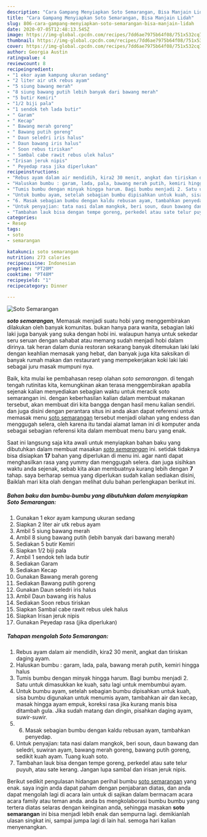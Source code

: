 ```yaml
---
description: "Cara Gampang Menyiapkan Soto Semarangan, Bisa Manjain Lidah"
title: "Cara Gampang Menyiapkan Soto Semarangan, Bisa Manjain Lidah"
slug: 806-cara-gampang-menyiapkan-soto-semarangan-bisa-manjain-lidah
date: 2020-07-05T12:48:13.545Z
image: https://img-global.cpcdn.com/recipes/7dd6ae7975b64f08/751x532cq70/soto-semarangan-foto-resep-utama.jpg
thumbnail: https://img-global.cpcdn.com/recipes/7dd6ae7975b64f08/751x532cq70/soto-semarangan-foto-resep-utama.jpg
cover: https://img-global.cpcdn.com/recipes/7dd6ae7975b64f08/751x532cq70/soto-semarangan-foto-resep-utama.jpg
author: Georgia Austin
ratingvalue: 4
reviewcount: 8
recipeingredient:
- "1 ekor ayam kampung ukuran sedang"
- "2 liter air utk rebus ayam"
- "5 siung bawang merah"
- "8 siung bawang putih lebih banyak dari bawang merah"
- "5 butir Kemiri"
- "1/2 biji pala"
- "1 sendok teh lada butir"
- " Garam"
- " Kecap"
- " Bawang merah goreng"
- " Bawang putih goreng"
- " Daun seledri iris halus"
- " Daun bawang iris halus"
- " Soon rebus tiriskan"
- " Sambal cabe rawit rebus ulek halus"
- "Irisan jeruk nipis"
- " Peyedap rasa jika diperlukan"
recipeinstructions:
- "Rebus ayam dalam air mendidih, kira2 30 menit, angkat dan tiriskan daging ayam."
- "Haluskan bumbu : garam, lada, pala, bawang merah putih, kemiri hingga halus"
- "Tumis bumbu dengan minyak hingga harum. Bagi bumbu menjadi 2. Satu untuk dimasukkan ke kuah, satu lagi untuk membumbui ayam."
- "Untuk bumbu ayam, setelah sebagian bumbu dipisahkan untuk kuah, sisa bumbu digunakan untuk menumis ayam, tambahkan air dan kecap, masak hingga ayam empuk, koreksi rasa jika kurang manis bisa ditambah gula. Jika sudah matang dan dingin, pisahkan daging ayam, suwir-suwir."
- "6. Masak sebagian bumbu dengan kaldu rebusan ayam, tambahkan penyedap."
- "Untuk penyajian: tata nasi dalam mangkok, beri soun, daun bawang dan seledri, suwiran ayam, bawang merah goreng, bawang putih goreng, sedikit kuah ayam. Tuang kuah soto."
- "Tambahan lauk bisa dengan tempe goreng, perkedel atau sate telur puyuh, atau sate kerang. Jangan lupa sambal dan irisan jeruk nipis."
categories:
- Resep
tags:
- soto
- semarangan

katakunci: soto semarangan 
nutrition: 273 calories
recipecuisine: Indonesian
preptime: "PT20M"
cooktime: "PT48M"
recipeyield: "1"
recipecategory: Dinner

---
```



![Soto Semarangan](https://img-global.cpcdn.com/recipes/7dd6ae7975b64f08/751x532cq70/soto-semarangan-foto-resep-utama.jpg)

<b><i>soto semarangan</i></b>, Memasak menjadi suatu hobi yang menggembirakan dilakukan oleh banyak komunitas. bukan hanya para wanita, sebagian laki laki juga banyak yang suka dengan hobi ini. walaupun hanya untuk sekedar seru seruan dengan sahabat atau memang sudah menjadi hobi dalam dirinya. tak heran dalam dunia restoran sekarang banyak ditemukan laki laki dengan keahlian memasak yang hebat, dan banyak juga kita saksikan di banyak rumah makan dan restaurant yang mempekerjakan koki laki laki sebagai juru masak mumpuni nya.



Baik, kita mulai ke pembahasan resep olahan <i>soto semarangan</i>. di tengah tengah rutinitas kita, kemungkinan akan terasa menggembirakan apabila sejenak kalian menyediakan sebagian waktu untuk meracik soto semarangan ini. dengan keberhasilan kalian dalam membuat makanan tersebut, akan membuat diri kita bangga dengan hasil menu kalian sendiri. dan juga disini dengan perantara situs ini anda akan dapat referensi untuk memasak menu <u>soto semarangan</u> tersebut menjadi olahan yang endess dan menggugah selera, oleh karena itu tandai alamat laman ini di komputer anda sebagai sebagian referensi kita dalam membuat menu baru yang enak.


Saat ini langsung saja kita awali untuk menyiapkan bahan baku yang dibutuhkan dalam membuat masakan <u><i>soto semarangan</i></u> ini. setidak tidaknya bisa disiapkan <b>17</b> bahan yang diperlukan di menu ini. agar nanti dapat menghasilkan rasa yang yummy dan menggugah selera. dan juga sisihkan waktu anda sejenak, sebab kita akan membuatnya kurang lebih dengan <b>7</b> tahap. saya berharap semua yang diperlukan sudah kalian sediakan disini, Baiklah mari kita olah dengan melihat dulu bahan perlengkapan berikut ini.

<!--inarticleads1-->

##### Bahan baku dan bumbu-bumbu yang dibutuhkan dalam menyiapkan Soto Semarangan:

1. Gunakan 1 ekor ayam kampung ukuran sedang
1. Siapkan 2 liter air utk rebus ayam
1. Ambil 5 siung bawang merah
1. Ambil 8 siung bawang putih (lebih banyak dari bawang merah)
1. Sediakan 5 butir Kemiri
1. Siapkan 1/2 biji pala
1. Ambil 1 sendok teh lada butir
1. Sediakan  Garam
1. Sediakan  Kecap
1. Gunakan  Bawang merah goreng
1. Sediakan  Bawang putih goreng
1. Gunakan  Daun seledri iris halus
1. Ambil  Daun bawang iris halus
1. Sediakan  Soon rebus tiriskan
1. Siapkan  Sambal cabe rawit rebus ulek halus
1. Siapkan Irisan jeruk nipis
1. Gunakan  Peyedap rasa (jika diperlukan)




<!--inarticleads2-->

##### Tahapan mengolah Soto Semarangan:

1. Rebus ayam dalam air mendidih, kira2 30 menit, angkat dan tiriskan daging ayam.
1. Haluskan bumbu : garam, lada, pala, bawang merah putih, kemiri hingga halus
1. Tumis bumbu dengan minyak hingga harum. Bagi bumbu menjadi 2. Satu untuk dimasukkan ke kuah, satu lagi untuk membumbui ayam.
1. Untuk bumbu ayam, setelah sebagian bumbu dipisahkan untuk kuah, sisa bumbu digunakan untuk menumis ayam, tambahkan air dan kecap, masak hingga ayam empuk, koreksi rasa jika kurang manis bisa ditambah gula. Jika sudah matang dan dingin, pisahkan daging ayam, suwir-suwir.
1. 6. Masak sebagian bumbu dengan kaldu rebusan ayam, tambahkan penyedap.
1. Untuk penyajian: tata nasi dalam mangkok, beri soun, daun bawang dan seledri, suwiran ayam, bawang merah goreng, bawang putih goreng, sedikit kuah ayam. Tuang kuah soto.
1. Tambahan lauk bisa dengan tempe goreng, perkedel atau sate telur puyuh, atau sate kerang. Jangan lupa sambal dan irisan jeruk nipis.




Berikut sedikit pengulasan hidangan perihal bumbu <u>soto semarangan</u> yang enak. saya ingin anda dapat paham dengan penjabaran diatas, dan anda dapat mengolah lagi di acara lain untuk di sajikan dalam bermacam acara acara family atau teman anda. anda bs mengkolaborasi bumbu bumbu yang tertera diatas selaras dengan keinginan anda, sehingga masakan <b>soto semarangan</b> ini bisa menjadi lebih enak dan sempurna lagi. demikianlah ulasan singkat ini, sampai jumpa lagi di lain hal. semoga hari kalian menyenangkan.
